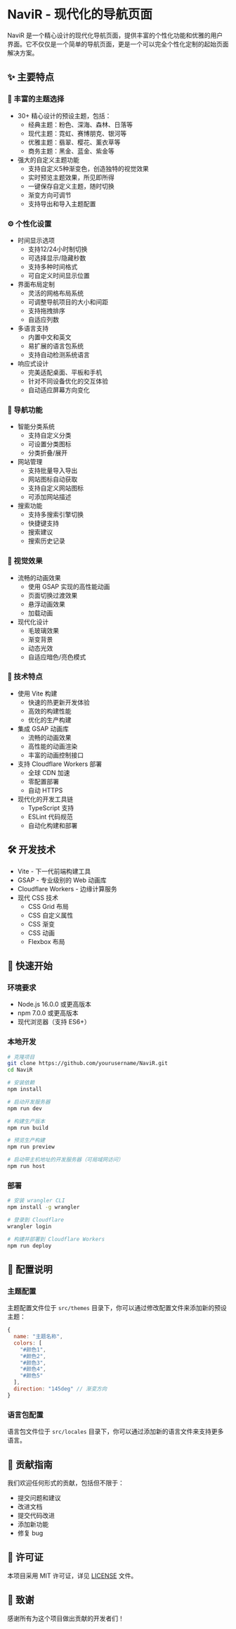 # NaviR - 现代化的导航页面

NaviR 是一个精心设计的现代化导航页面，提供丰富的个性化功能和优雅的用户界面。它不仅仅是一个简单的导航页面，更是一个可以完全个性化定制的起始页面解决方案。

## ✨ 主要特点

### 🎨 丰富的主题选择
- 30+ 精心设计的预设主题，包括：
  - 经典主题：粉色、深海、森林、日落等
  - 现代主题：霓虹、赛博朋克、银河等
  - 优雅主题：翡翠、樱花、薰衣草等
  - 商务主题：黑金、蓝金、紫金等
- 强大的自定义主题功能
  - 支持自定义5种渐变色，创造独特的视觉效果
  - 实时预览主题效果，所见即所得
  - 一键保存自定义主题，随时切换
  - 渐变方向可调节
  - 支持导出和导入主题配置

### ⚙️ 个性化设置
- 时间显示选项
  - 支持12/24小时制切换
  - 可选择显示/隐藏秒数
  - 支持多种时间格式
  - 可自定义时间显示位置
- 界面布局定制
  - 灵活的网格布局系统
  - 可调整导航项目的大小和间距
  - 支持拖拽排序
  - 自适应列数
- 多语言支持
  - 内置中文和英文
  - 易扩展的语言包系统
  - 支持自动检测系统语言
- 响应式设计
  - 完美适配桌面、平板和手机
  - 针对不同设备优化的交互体验
  - 自动适应屏幕方向变化

### 🎯 导航功能
- 智能分类系统
  - 支持自定义分类
  - 可设置分类图标
  - 分类折叠/展开
- 网站管理
  - 支持批量导入导出
  - 网站图标自动获取
  - 支持自定义网站图标
  - 可添加网站描述
- 搜索功能
  - 支持多搜索引擎切换
  - 快捷键支持
  - 搜索建议
  - 搜索历史记录

### 🌈 视觉效果
- 流畅的动画效果
  - 使用 GSAP 实现的高性能动画
  - 页面切换过渡效果
  - 悬浮动画效果
  - 加载动画
- 现代化设计
  - 毛玻璃效果
  - 渐变背景
  - 动态光效
  - 自适应暗色/亮色模式

### 🚀 技术特点
- 使用 Vite 构建
  - 快速的热更新开发体验
  - 高效的构建性能
  - 优化的生产构建
- 集成 GSAP 动画库
  - 流畅的动画效果
  - 高性能的动画渲染
  - 丰富的动画控制接口
- 支持 Cloudflare Workers 部署
  - 全球 CDN 加速
  - 零配置部署
  - 自动 HTTPS
- 现代化的开发工具链
  - TypeScript 支持
  - ESLint 代码规范
  - 自动化构建和部署

## 🛠️ 开发技术
- Vite - 下一代前端构建工具
- GSAP - 专业级别的 Web 动画库
- Cloudflare Workers - 边缘计算服务
- 现代 CSS 技术
  - CSS Grid 布局
  - CSS 自定义属性
  - CSS 渐变
  - CSS 动画
  - Flexbox 布局

## 🚀 快速开始

### 环境要求
- Node.js 16.0.0 或更高版本
- npm 7.0.0 或更高版本
- 现代浏览器（支持 ES6+）

### 本地开发
```bash
# 克隆项目
git clone https://github.com/yourusername/NaviR.git
cd NaviR

# 安装依赖
npm install

# 启动开发服务器
npm run dev

# 构建生产版本
npm run build

# 预览生产构建
npm run preview

# 启动带主机地址的开发服务器（可局域网访问）
npm run host
```

### 部署
```bash
# 安装 wrangler CLI
npm install -g wrangler

# 登录到 Cloudflare
wrangler login

# 构建并部署到 Cloudflare Workers
npm run deploy
```

## 🔧 配置说明

### 主题配置
主题配置文件位于 `src/themes` 目录下，你可以通过修改配置文件来添加新的预设主题：

```javascript
{
  name: "主题名称",
  colors: [
    "#颜色1",
    "#颜色2",
    "#颜色3",
    "#颜色4",
    "#颜色5"
  ],
  direction: "145deg" // 渐变方向
}
```

### 语言包配置
语言包文件位于 `src/locales` 目录下，你可以通过添加新的语言文件来支持更多语言。

## 🤝 贡献指南
我们欢迎任何形式的贡献，包括但不限于：
- 提交问题和建议
- 改进文档
- 提交代码改进
- 添加新功能
- 修复 bug

## 📝 许可证
本项目采用 MIT 许可证，详见 [LICENSE](LICENSE) 文件。

## 🙏 致谢
感谢所有为这个项目做出贡献的开发者们！